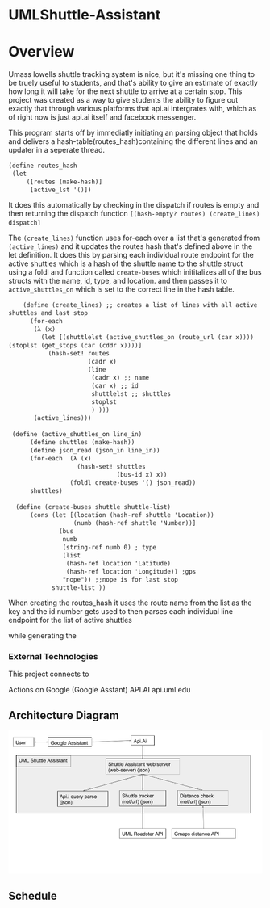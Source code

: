 # UMLShuttle-Assistant

# Overview

Umass lowells shuttle tracking system is nice, but it's missing one thing to be truely useful to students, and that's ability to give an estimate of exactly how long it will take for the next shuttle to arrive at a certain stop. This project was created as a way to give students the ability to figure out exactly that through various platforms that api.ai intergrates with, which as of right now is just api.ai itself and facebook messenger. 

This program starts off by immediatly initiating an parsing object that holds and delivers a hash-table(routes_hash)containing the different lines and an updater in a seperate thread.
 ```
 (define routes_hash
  (let
      ([routes (make-hash)]
       [active_lst '()])
```
 It does this automatically by checking in the dispatch if routes is empty and then returning the dispatch function  ```[(hash-empty? routes) (create_lines)  dispatch]``` 

The ```(create_lines)``` function uses for-each over a list that's generated from ```(active_lines)``` and it updates the routes hash that's defined above in the let definition.
It does this by parsing each individual route endpoint for the active shuttles which is a hash of the shuttle name to the shuttle struct using a foldl and function called ```create-buses``` which inititalizes all of the bus structs with the name, id, type, and location. and then passes it to ```active_shuttles_on``` which is set to the correct line in the hash table.

```
    (define (create_lines) ;; creates a list of lines with all active shuttles and last stop
      (for-each
       (λ (x)
         (let [(shuttlelst (active_shuttles_on (route_url (car x)))) (stoplst (get_stops (car (cddr x))))]
           (hash-set! routes
                      (cadr x)
                      (line
                       (cadr x) ;; name
                       (car x) ;; id     
                       shuttlelst ;; shuttles
                       stoplst
                       ) )))
       (active_lines)))

 (define (active_shuttles_on line_in)
      (define shuttles (make-hash))
      (define json_read (json_in line_in))
      (for-each  (λ (x)
                   (hash-set! shuttles
                              (bus-id x) x))   
                 (foldl create-buses '() json_read))
      shuttles)

  (define (create-buses shuttle shuttle-list) 
      (cons (let [(location (hash-ref shuttle 'Location))
                  (numb (hash-ref shuttle 'Number))]
              (bus 
               numb
               (string-ref numb 0) ; type
               (list
                (hash-ref location 'Latitude)
                (hash-ref location 'Longitude)) ;gps 
               "nope")) ;;nope is for last stop
            shuttle-list ))

```




When creating the routes_hash it uses the route name from the list as the key and the id number gets used to then parses each individual line endpoint for the list of active shuttles 



while generating the 

### External Technologies
This project connects to

Actions on Google (Google Asstant)
API.AI 
api.uml.edu


## Architecture Diagram
![arch](arch.png)

## Schedule
